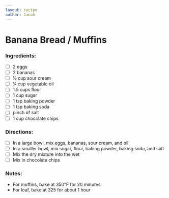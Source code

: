 ```yaml
---
layout: recipe
author: Jacob
---
```

# Banana Bread / Muffins

### Ingredients:

- [ ] 2 eggs
- [ ] 2 bananas
- [ ] ½ cup sour cream
- [ ] ¼ cup vegetable oil
- [ ] 1.5 cups flour
- [ ] 1 cup sugar
- [ ] 1 tsp baking powder
- [ ] 1 tsp baking soda
- [ ] pinch of salt
- [ ] 1 cup chocolate chips

### Directions:

- [ ] In a large bowl, mix eggs, bananas, sour cream, and oil
- [ ] In a smaller bowl, mix sugar, flour, baking powder, baking soda, and salt
- [ ] Mix the dry mixture into the wet
- [ ] Mix in chocolate chips

### Notes:

* For muffins, bake at 350℉ for 20 minutes
* For loaf, bake at 325 for about 1 hour
